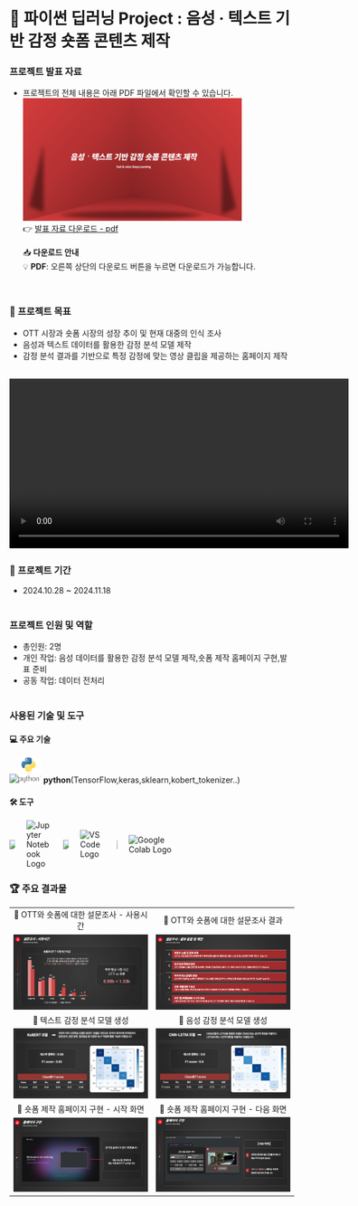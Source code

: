 # 🌟 파이썬 딥러닝 Project : 음성 · 텍스트 기반 감정 숏폼 콘텐츠 제작

### 프로젝트 발표 자료
- 프로젝트의 전체 내용은 아래 PDF 파일에서 확인할 수 있습니다.<br>
[<img src="portfolio5.png" width="387px" alt="파이썬 딥러닝 포트폴리오">](파이썬딥러닝포트폴리오.pdf)</br>
  👉 [발표 자료 다운로드 - pdf](https://github.com/Kim-Jun-Hee/project5/blob/main/파이썬딥러닝포트폴리오.pdf)
<br></br>
📥 **다운로드 안내**  
💡 **PDF**: 오른쪽 상단의 다운로드 버튼을 누르면 다운로드가 가능합니다.  
<br></br>

### 📂 프로젝트 목표
- OTT 시장과 숏폼 시장의 성장 추이 및 현재 대중의 인식 조사
- 음성과 텍스트 데이터를 활용한 감정 분석 모델 제작
- 감정 분석 결과를 기반으로 특정 감정에 맞는 영상 클립을 제공하는 홈페이지 제작
<br></br>

<video controls width="600">
  <source src="https://raw.githubusercontent.com/Kim-Jun-Hee/project5/main/movie1.mp4" type="video/mp4">
  Your browser does not support the video tag.
</video>

### 📅 프로젝트 기간
- 2024.10.28 ~ 2024.11.18
<br></br>

### 프로젝트 인원 및 역할
- 총인원: 2명
- 개인 작업: 음성 데이터를 활용한 감정 분석 모델 제작,숏폼 제작 홈페이지 구현,발표 준비
- 공동 작업: 데이터 전처리
<br></br>

### 사용된 기술 및 도구

#### 💻 주요 기술
<img src="https://dummyimage.com/10x1/ffffff/ffffff" width="10"/><img src="python-logo.png" alt="SQL" width="40"/> **python**(TensorFlow,keras,sklearn,kobert_tokenizer..)

#### 🛠️ 도구 
<div style="display: flex; align-items: center; gap: 20px;">
  <img src="https://dummyimage.com/10x1/ffffff/ffffff" width="10"/>
  <img src="https://jupyter.org/assets/homepage/main-logo.svg" alt="Jupyter Notebook Logo" width="45" style="display: block;">
  <img src="https://dummyimage.com/10x1/ffffff/ffffff" width="10"/>
  <img src="https://code.visualstudio.com/assets/images/code-stable.png" alt="VS Code Logo" width="45">
  <img src="https://dummyimage.com/10x1/ffffff/ffffff" width="1"/>
  <img src="https://upload.wikimedia.org/wikipedia/commons/thumb/d/d0/Google_Colaboratory_SVG_Logo.svg/1200px-Google_Colaboratory_SVG_Logo.svg.png" alt="Google Colab Logo" width="85">
</div>


### 🏆 주요 결과물
<table>
  <tr>
    <td align="center">🌟 OTT와 숏폼에 대한 설문조사 - 사용시간</td>
    <td align="center">🌟 OTT와 숏폼에 대한 설문조사 결과</td>
  </tr>
  <tr>
    <td>
      <img src="usetime.png" alt="사용시간" width="500">
    </td>
    <td>
      <img src="result.png" alt="차이점" width="500">
    </td>
  </tr>
  <tr>
    <td align="center">🌟 텍스트 감정 분석 모델 생성</td>
    <td align="center">🌟 음성 감정 분석 모델 생성</td>
  </tr>
  <tr>
    <td>
      <img src="text.png" alt="텍스트" width="500">
    </td>
    <td>
      <img src="sound.png" alt="음성" width="500">
    </td>
  </tr>
  <tr>
    <td align="center">🌟 숏폼 제작 홈페이지 구현 - 시작 화면</td>
    <td align="center">🌟 숏폼 제작 홈페이지 구현 - 다음 화면</td>
  </tr>
  <tr>
    <td>
      <img src="home1.png" alt="홈페이지" width="500">
    </td>
    <td>
      <img src="home2.png" alt="홈페이지" width="500">
    </td>
  </tr>
</table>
